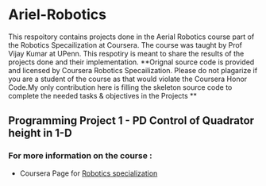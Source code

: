 # Ariel-Robotics
This respoitory contains projects done in the  Aerial Robotics course part of the Robotics Specailization at Coursera. The course was  taught by Prof Vijay Kumar at UPenn. This respotiry is meant to share the results of the projects done and their implementation.
**Orignal source code is provided and licensed by Coursera Robotics Specailization. Please do not plagarize if you are a student of the course as that would violate the Coursera Honor Code.My only contribution here is filling the skeleton source code to complete the needed tasks & objectives in the Projects **

## Programming Project 1 - PD Control of Quadrator height in 1-D

### For more information on the course :

 * Coursera Page for [Robotics specialization](https://www.coursera.org/specializations/robotics) 
